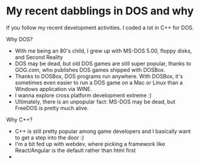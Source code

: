 # My recent dabblings in DOS and why

If you follow my recent development activities. I coded a lot in C++ for DOS.

Why DOS?

- With me being an 80's child, I grew up with MS-DOS 5.00, floppy disks, and Second Reality
- DOS may be dead, but old DOS games are still super popular, thanks to GOG.com, who publishes
DOS games shipped with DOSBox.
- Thanks to DOSBox, DOS programs run anywhere. With DOSBox, it's sometimes even easier to run a DOS game on a Mac or Linux than a Windows application via WINE.
- I wanna explore cross platform development extreme :)
- Ultimately, there is an unpopular fact: MS-DOS may be dead, but FreeDOS is pretty much alive.

Why C++?

- C++ is still pretty popular among game developers and I basically want to get a step into the door :)
- I'm a bit fed up with webdev, where picking a framework like React/Angular is the default rather than html first
- 
